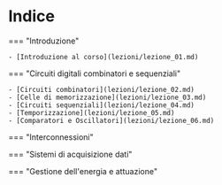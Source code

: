 # Indice

=== "Introduzione"

    - [Introduzione al corso](lezioni/lezione_01.md)

=== "Circuiti digitali combinatori e sequenziali"
    
    - [Circuiti combinatori](lezioni/lezione_02.md)
    - [Celle di memorizzazione](lezioni/lezione_03.md)
    - [Circuiti sequenziali](lezioni/lezione_04.md)
    - [Temporizzazione](lezioni/lezione_05.md)
    - [Comparatori e Oscillatori](lezioni/lezione_06.md)

=== "Interconnessioni"

=== "Sistemi di acquisizione dati"

=== "Gestione  dell'energia e attuazione"